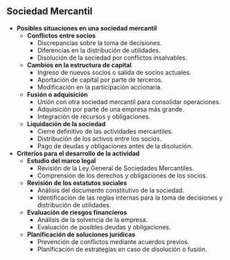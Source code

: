 ## Sociedad Mercantil

<ul>
  <li><strong>Posibles situaciones en una sociedad mercantil</strong>
    <ul>
      <li><strong>Conflictos entre socios</strong>
        <ul>
          <li>Discrepancias sobre la toma de decisiones.</li>
          <li>Diferencias en la distribución de utilidades.</li>
          <li>Disolución de la sociedad por conflictos insalvables.</li>
        </ul>
      </li>
      <li><strong>Cambios en la estructura de capital</strong>
        <ul>
          <li>Ingreso de nuevos socios o salida de socios actuales.</li>
          <li>Aportación de capital por parte de terceros.</li>
          <li>Modificación en la participación accionaria.</li>
        </ul>
      </li>
      <li><strong>Fusión o adquisición</strong>
        <ul>
          <li>Unión con otra sociedad mercantil para consolidar operaciones.</li>
          <li>Adquisición por parte de una empresa más grande.</li>
          <li>Integración de recursos y obligaciones.</li>
        </ul>
      </li>
      <li><strong>Liquidación de la sociedad</strong>
        <ul>
          <li>Cierre definitivo de las actividades mercantiles.</li>
          <li>Distribución de los activos entre los socios.</li>
          <li>Pago de deudas y obligaciones antes de la disolución.</li>
        </ul>
      </li>
    </ul>
  </li>

  <li><strong>Criterios para el desarrollo de la actividad</strong>
    <ul>
      <li><strong>Estudio del marco legal</strong>
        <ul>
          <li>Revisión de la Ley General de Sociedades Mercantiles.</li>
          <li>Comprensión de los derechos y obligaciones de los socios.</li>
        </ul>
      </li>
      <li><strong>Revisión de los estatutos sociales</strong>
        <ul>
          <li>Análisis del documento constitutivo de la sociedad.</li>
          <li>Identificación de las reglas internas para la toma de decisiones y distribución de utilidades.</li>
        </ul>
      </li>
      <li><strong>Evaluación de riesgos financieros</strong>
        <ul>
          <li>Análisis de la solvencia de la empresa.</li>
          <li>Evaluación de posibles deudas y obligaciones.</li>
        </ul>
      </li>
      <li><strong>Planificación de soluciones jurídicas</strong>
        <ul>
          <li>Prevención de conflictos mediante acuerdos previos.</li>
          <li>Planificación de estrategias en caso de disolución o fusión.</li>
        </ul>
      </li>
    </ul>
  </li>
</ul>
